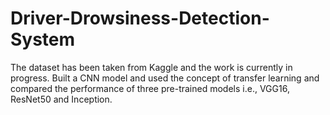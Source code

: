 # Driver-Drowsiness-Detection-System
The dataset has been taken from Kaggle and the work is currently in progress. Built a CNN model and used the concept of transfer learning and compared the performance of three pre-trained models i.e., VGG16, ResNet50 and Inception. 
